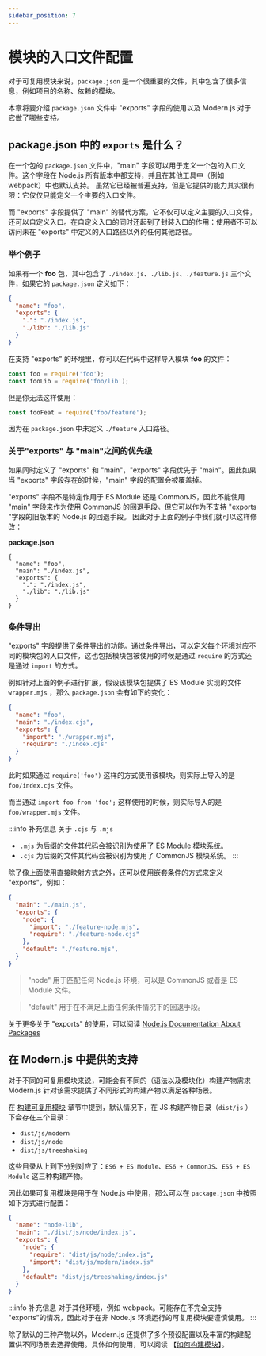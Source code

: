 ```yaml
---
sidebar_position: 7
---
```


# 模块的入口文件配置

对于可复用模块来说，`package.json` 是一个很重要的文件，其中包含了很多信息，例如项目的名称、依赖的模块。

本章将要介绍 `package.json` 文件中 "exports" 字段的使用以及 Modern.js 对于它做了哪些支持。

## package.json 中的 `exports` 是什么？

在一个包的 `package.json` 文件中，"main" 字段可以用于定义一个包的入口文件。这个字段在 Node.js 所有版本中都支持，并且在其他工具中（例如 webpack）中也默认支持。
虽然它已经被普遍支持，但是它提供的能力其实很有限：它仅仅只能定义一个主要的入口文件。

而 "exports" 字段提供了 "main" 的替代方案，它不仅可以定义主要的入口文件，还可以自定义入口。在自定义入口的同时还起到了封装入口的作用：使用者不可以访问未在 "exports" 中定义的入口路径以外的任何其他路径。

### 举个例子

如果有一个 **foo** 包，其中包含了 `./index.js`、`./lib.js`、`./feature.js` 三个文件，如果它的 `package.json` 定义如下：

```json
{
  "name": "foo",
  "exports": {
    ".": "./index.js",
    "./lib": "./lib.js"
  }
}
```

在支持 "exports" 的环境里，你可以在代码中这样导入模块 **foo** 的文件：

``` js
const foo = require('foo');
const fooLib = require('foo/lib');
```

但是你无法这样使用：

``` js
const fooFeat = require('foo/feature');
```

因为在 `package.json` 中未定义 `./feature` 入口路径。

### 关于"exports" 与 "main"之间的优先级

如果同时定义了 "exports" 和 "main"，"exports" 字段优先于 "main"。因此如果当 "exports" 字段存在的时候，"main" 字段的配置会被覆盖掉。

"exports" 字段不是特定作用于 ES Module 还是 CommonJS，因此不能使用 "main" 字段来作为使用 CommonJS 的回退手段。但它可以作为不支持 "exports "字段的旧版本的 Node.js 的回退手段。
因此对于上面的例子中我们就可以这样修改：

**package.json**
```
{
  "name": "foo",
  "main": "./index.js",
  "exports": {
    ".": "./index.js",
    "./lib": "./lib.js"
  }
}
```

### 条件导出

"exports" 字段提供了条件导出的功能。通过条件导出，可以定义每个环境对应不同的模块包的入口文件，这也包括模块包被使用的时候是通过 `require` 的方式还是通过 `import` 的方式。

例如针对上面的例子进行扩展，假设该模块包提供了 ES Module 实现的文件 `wrapper.mjs` ，那么 `package.json` 会有如下的变化：

``` json
{
  "name": "foo",
  "main": "./index.cjs",
  "exports": {
    "import": "./wrapper.mjs",
    "require": "./index.cjs"
  }
}
```

此时如果通过 `require('foo')` 这样的方式使用该模块，则实际上导入的是 `foo/index.cjs` 文件。

而当通过 `import foo from 'foo';` 这样使用的时候，则实际导入的是 `foo/wrapper.mjs` 文件。

:::info 补充信息
关于 `.cjs` 与 `.mjs`

* `.mjs` 为后缀的文件其代码会被识别为使用了 ES Module 模块系统。
* `.cjs` 为后缀的文件其代码会被识别为使用了 CommonJS 模块系统。
:::

除了像上面使用直接映射方式之外，还可以使用嵌套条件的方式来定义 "exports"，例如：

``` json
{
  "main": "./main.js",
  "exports": {
    "node": {
      "import": "./feature-node.mjs",
      "require": "./feature-node.cjs"
    },
    "default": "./feature.mjs",
  }
}
```

> "node" 用于匹配任何 Node.js 环境，可以是 CommonJS 或者是 ES Module 文件。

> "default" 用于在不满足上面任何条件情况下的回退手段。

关于更多关于 "exports" 的使用，可以阅读 [Node.js Documentation About Packages](https://nodejs.org/api/packages.html)

## 在 Modern.js 中提供的支持

对于不同的可复用模块来说，可能会有不同的（语法以及模块化）构建产物需求 Modern.js 针对该需求提供了不同形式的构建产物以满足各种场景。

在 [构建可复用模块](/docs/guides/features/modules/build) 章节中提到，默认情况下，在 JS 构建产物目录（`dist/js` ）下会存在三个目录：

- `dist/js/modern`
- `dist/js/node`
- `dist/js/treeshaking`

这些目录从上到下分别对应了：`ES6 + ES Module`、`ES6 + CommonJS`、`ES5 + ES Module` 这三种构建产物。

因此如果可复用模块是用于在 Node.js 中使用，那么可以在 `package.json` 中按照如下方式进行配置：

``` json
{
  "name": "node-lib",
  "main": "./dist/js/node/index.js",
  "exports": {
    "node": {
      "require": "dist/js/node/index.js",
      "import": "dist/js/modern/index.js"
    },
    "default": "dist/js/treeshaking/index.js"
  }
}
```

:::info 补充信息
对于其他环境，例如 webpack。可能存在不完全支持 "exports"的情况，因此对于在非 Node.js 环境运行的可复用模块要谨慎使用。
:::

除了默认的三种产物以外，Modern.js 还提供了多个预设配置以及丰富的构建配置供不同场景去选择使用。具体如何使用，可以阅读 【[如何构建模块](/docs/guides/features/modules/build)】。




